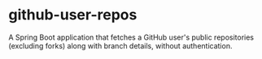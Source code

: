 # github-user-repos
A Spring Boot application that fetches a GitHub user's public repositories (excluding forks) along with branch details, without authentication.
